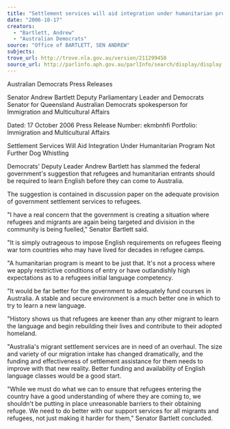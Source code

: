 ```yaml
---
title: "Settlement services will aid integration under humanitarian program not further dog whistling."
date: "2006-10-17"
creators:
  - "Bartlett, Andrew"
  - "Australian Democrats"
source: "Office of BARTLETT, SEN ANDREW"
subjects:
trove_url: http://trove.nla.gov.au/version/211299458
source_url: http://parlinfo.aph.gov.au/parlInfo/search/display/display.w3p;query=Id%3A%22media/pressrel/MO6L6%22
---
```


 Australian Democrats Press Releases

 Senator Andrew Bartlett  Deputy Parliamentary Leader and Democrats Senator for  Queensland  Australian Democrats spokesperson for Immigration and  Multicultural Affairs

 Dated: 17 October 2006  Press Release Number: ekmbnhfi  Portfolio: Immigration and Multicultural Affairs 

 Settlement Services Will Aid Integration Under Humanitarian Program Not  Further Dog Whistling

 Democrats' Deputy Leader Andrew Bartlett has slammed the federal government's suggestion that  refugees and humanitarian entrants should be required to learn English before they can come to  Australia.   

 The suggestion is contained in discussion paper on the adequate provision of government settlement  services to refugees.   

 "I have a real concern that the government is creating a situation where refugees and migrants are again  being targeted and division in the community is being fuelled," Senator Bartlett said.   

 "It is simply outrageous to impose English requirements on refugees fleeing war torn countries who may  have lived for decades in refugee camps.   

 "A humanitarian program is meant to be just that. It's not a process where we apply restrictive conditions  of entry or have outlandishly high expectations as to a refugees initial language competency.   

 "It would be far better for the government to adequately fund courses in Australia. A stable and secure  environment is a much better one in which to try to learn a new language.    

 "History shows us that refugees are keener than any other migrant to learn the language and begin  rebuilding their lives and contribute to their adopted homeland.    

 "Australia's migrant settlement services are in need of an overhaul. The size and variety of our migration  intake has changed dramatically, and the funding and effectiveness of settlement assistance for them  needs to improve with that new reality. Better funding and availability of English language classes would  be a good start.   

 "While we must do what we can to ensure that refugees entering the country have a good understanding  of where they are coming to, we shouldn't be putting in place unreasonable barriers to their obtaining  refuge. We need to do better with our support services for all migrants and refugees, not just making it  harder for them," Senator Bartlett concluded. 

 

